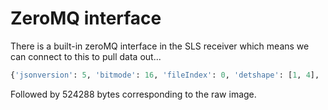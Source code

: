 # ZeroMQ interface

There is a built-in zeroMQ interface in the SLS receiver which means we can 
connect to this to pull data out...

```python
{'jsonversion': 5, 'bitmode': 16, 'fileIndex': 0, 'detshape': [1, 4], 'shape': [1024, 256], 'size': 524288, 'acqIndex': 102000, 'frameIndex': 999, 'progress': 100, 'fname': '/dev/shm/gw/run', 'data': 1, 'completeImage': 1, 'frameNumber': 102000, 'expLength': 0, 'packetNumber': 64, 'detSpec1': 0, 'timestamp': 0, 'modId': 0, 'row': 0, 'column': 0, 'detSpec2': 0, 'detSpec3': 0, 'detSpec4': 0, 'detType': 3, 'version': 2, 'flipRows': 0, 'quad': 0, 'rx_roi': [0, 1023, 0, 255]}
```

Followed by 524288 bytes corresponding to the raw image.

